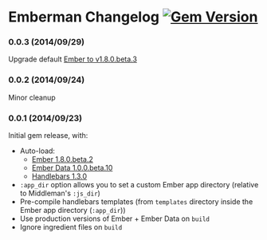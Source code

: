 # Emberman Changelog [![Gem Version](https://badge.fury.io/rb/emberman.svg)](http://badge.fury.io/rb/emberman)

### 0.0.3 (2014/09/29)
Upgrade default [Ember to v1.8.0.beta.3](https://github.com/emberjs/ember.js/blob/v1.8.0-beta.3/CHANGELOG.md)

### 0.0.2 (2014/09/24)
Minor cleanup

### 0.0.1 (2014/09/23)
Initial gem release, with:
  - Auto-load:
    + [Ember 1.8.0.beta.2](https://github.com/emberjs/ember.js/releases/tag/v1.8.0-beta.2)
    + [Ember Data 1.0.0.beta.10](https://github.com/emberjs/data/releases/tag/v1.0.0-beta.10)
    + [Handlebars 1.3.0](https://github.com/wycats/handlebars.js/releases/tag/v1.3.0)
  - `:app_dir` option allows you to set a custom Ember app directory (relative to Middleman's `:js_dir`)
  - Pre-compile handlebars templates (from `templates` directory inside the Ember app directory (`:app_dir`))
  - Use production versions of Ember + Ember Data on `build`
  - Ignore ingredient files on `build`
